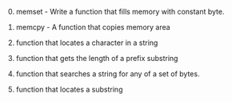 0. memset - Write a function that fills memory with constant byte.

1. memcpy - A function that copies memory area

2. function that locates a character in a string

3.  function that gets the length of a prefix substring

4.  function that searches a string for any of a set of bytes.

5. function that locates a substring
